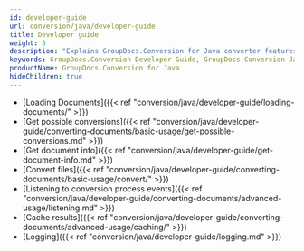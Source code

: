 ```yaml
---
id: developer-guide
url: conversion/java/developer-guide
title: Developer guide
weight: 5
description: "Explains GroupDocs.Conversion for Java converter features and shows how to convert PDF, Word, Excel, PowerPoint documents, PNG, JPG images and other formats inside your Java applications"
keywords: GroupDocs.Conversion Developer Guide, GroupDocs.Conversion Java Developer Guide, Using GroupDocs.Conversion for Java, GroupDocs.Conversion for Java use cases
productName: GroupDocs.Conversion for Java
hideChildren: true
---
```

<!--
{{< alert style="info" >}}
This section describes some basic and advanced use cases of GroupDocs.Conversion for Java. Please refer to [GitHub repository](https://github.com/groupdocs-conversion/GroupDocs.Conversion-for-Java) for more examples and samples.
{{< /alert >}}
-->
* [Loading Documents]({{< ref "conversion/java/developer-guide/loading-documents/" >}})
* [Get possible conversions]({{< ref "conversion/java/developer-guide/converting-documents/basic-usage/get-possible-conversions.md" >}})
* [Get document info]({{< ref "conversion/java/developer-guide/get-document-info.md" >}})
* [Convert files]({{< ref "conversion/java/developer-guide/converting-documents/basic-usage/convert/" >}})
* [Listening to conversion process events]({{< ref "conversion/java/developer-guide/converting-documents/advanced-usage/listening.md" >}})
* [Cache results]({{< ref "conversion/java/developer-guide/converting-documents/advanced-usage/caching/" >}})
* [Logging]({{< ref "conversion/java/developer-guide/logging.md" >}})
